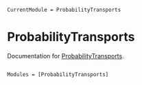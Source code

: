 ```@meta
CurrentModule = ProbabilityTransports
```

# ProbabilityTransports

Documentation for [ProbabilityTransports](https://github.com/ptiede/ProbabilityTransports.jl).

```@index
```

```@autodocs
Modules = [ProbabilityTransports]
```
